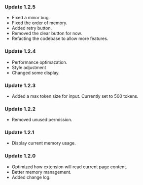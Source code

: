 ### Update 1.2.5
- Fixed a minor bug.
- Fixed the order of memory.
- Added retry button.
- Removed the clear button for now.
- Refacting the codebase to allow more features.

### Update 1.2.4
- Performance optimazation.
- Style adjustment
- Changed some display.

### Update 1.2.3
- Added a max token size for input. Currently set to 500 tokens.

### Update 1.2.2
- Removed unused permission.

### Update 1.2.1
- Display current memory usage.

### Update 1.2.0
- Optimized how extension will read current page content.
- Better memory management.
- Added change log.